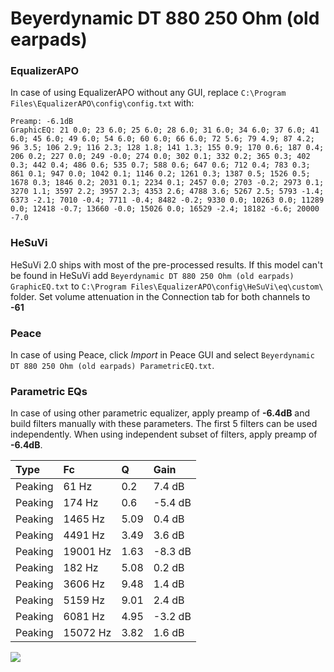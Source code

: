 # Beyerdynamic DT 880 250 Ohm (old earpads)

### EqualizerAPO
In case of using EqualizerAPO without any GUI, replace `C:\Program Files\EqualizerAPO\config\config.txt`
with:
```
Preamp: -6.1dB
GraphicEQ: 21 0.0; 23 6.0; 25 6.0; 28 6.0; 31 6.0; 34 6.0; 37 6.0; 41 6.0; 45 6.0; 49 6.0; 54 6.0; 60 6.0; 66 6.0; 72 5.6; 79 4.9; 87 4.2; 96 3.5; 106 2.9; 116 2.3; 128 1.8; 141 1.3; 155 0.9; 170 0.6; 187 0.4; 206 0.2; 227 0.0; 249 -0.0; 274 0.0; 302 0.1; 332 0.2; 365 0.3; 402 0.3; 442 0.4; 486 0.6; 535 0.7; 588 0.6; 647 0.6; 712 0.4; 783 0.3; 861 0.1; 947 0.0; 1042 0.1; 1146 0.2; 1261 0.3; 1387 0.5; 1526 0.5; 1678 0.3; 1846 0.2; 2031 0.1; 2234 0.1; 2457 0.0; 2703 -0.2; 2973 0.1; 3270 1.1; 3597 2.2; 3957 2.3; 4353 2.6; 4788 3.6; 5267 2.5; 5793 -1.4; 6373 -2.1; 7010 -0.4; 7711 -0.4; 8482 -0.2; 9330 0.0; 10263 0.0; 11289 0.0; 12418 -0.7; 13660 -0.0; 15026 0.0; 16529 -2.4; 18182 -6.6; 20000 -7.0
```

### HeSuVi
HeSuVi 2.0 ships with most of the pre-processed results. If this model can't be found in HeSuVi add
`Beyerdynamic DT 880 250 Ohm (old earpads) GraphicEQ.txt` to `C:\Program Files\EqualizerAPO\config\HeSuVi\eq\custom\` folder.
Set volume attenuation in the Connection tab for both channels to **-61**

### Peace
In case of using Peace, click *Import* in Peace GUI and select `Beyerdynamic DT 880 250 Ohm (old earpads) ParametricEQ.txt`.

### Parametric EQs
In case of using other parametric equalizer, apply preamp of **-6.4dB** and build filters manually
with these parameters. The first 5 filters can be used independently.
When using independent subset of filters, apply preamp of **-6.4dB**.

| Type    | Fc       |    Q | Gain    |
|:--------|:---------|:-----|:--------|
| Peaking | 61 Hz    | 0.2  | 7.4 dB  |
| Peaking | 174 Hz   | 0.6  | -5.4 dB |
| Peaking | 1465 Hz  | 5.09 | 0.4 dB  |
| Peaking | 4491 Hz  | 3.49 | 3.6 dB  |
| Peaking | 19001 Hz | 1.63 | -8.3 dB |
| Peaking | 182 Hz   | 5.08 | 0.2 dB  |
| Peaking | 3606 Hz  | 9.48 | 1.4 dB  |
| Peaking | 5159 Hz  | 9.01 | 2.4 dB  |
| Peaking | 6081 Hz  | 4.95 | -3.2 dB |
| Peaking | 15072 Hz | 3.82 | 1.6 dB  |

![](https://raw.githubusercontent.com/jaakkopasanen/AutoEq/master/results/oratory1990/harman_over-ear_2018/Beyerdynamic%20DT%20880%20250%20Ohm%20(old%20earpads)/Beyerdynamic%20DT%20880%20250%20Ohm%20(old%20earpads).png)